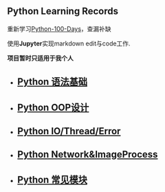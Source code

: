 ## Python Learning Records



重新学习[Python-100-Days](https://github.com/jackfrued/Python-100-Days)，查漏补缺

使用**Jupyter**实现markdown edit与code工作.

**项目暂时只适用于我个人**

* ## [Python 语法基础](./Python语法基础)

* ## [Python OOP设计](./Python面向对象设计)

* ## [Python IO/Thread/Error](./PythonIO-多线程-异常)

* ## [Python Network&ImageProcess](./Python网络编程与图像处理基础)

* ## [Python 常见模块](./Python常见模块)

  